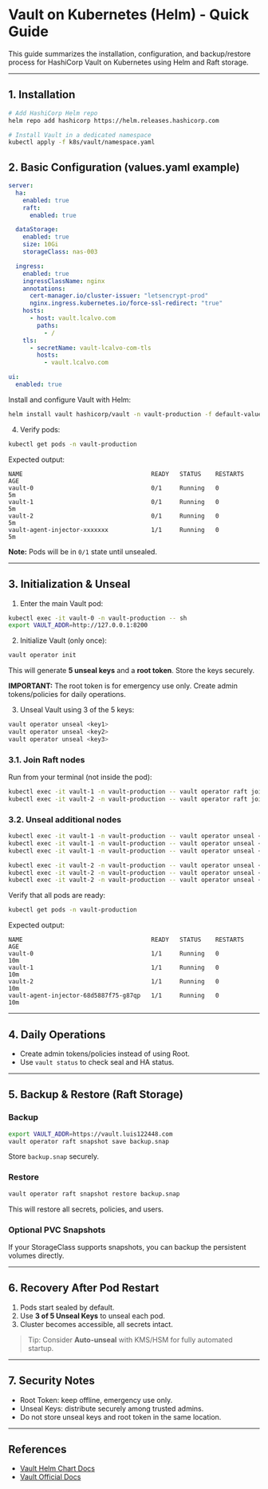 # Vault on Kubernetes (Helm) - Quick Guide

This guide summarizes the installation, configuration, and backup/restore process for HashiCorp Vault on Kubernetes using Helm and Raft storage.

---

## 1. Installation

```bash
# Add HashiCorp Helm repo
helm repo add hashicorp https://helm.releases.hashicorp.com

# Install Vault in a dedicated namespace
kubectl apply -f k8s/vault/namespace.yaml
```

## 2. Basic Configuration (values.yaml example)

```yaml
server:
  ha:
    enabled: true
    raft:
      enabled: true

  dataStorage:
    enabled: true
    size: 10Gi
    storageClass: nas-003

  ingress:
    enabled: true
    ingressClassName: nginx
    annotations:
      cert-manager.io/cluster-issuer: "letsencrypt-prod"
      nginx.ingress.kubernetes.io/force-ssl-redirect: "true"
    hosts:
      - host: vault.lcalvo.com
        paths:
          - /
    tls:
      - secretName: vault-lcalvo-com-tls
        hosts:
          - vault.lcalvo.com

ui:
  enabled: true
```

Install and configure Vault with Helm:

```bash
helm install vault hashicorp/vault -n vault-production -f default-values.yaml
```

4. Verify pods:

```bash
kubectl get pods -n vault-production
```

Expected output:

```
NAME                                    READY   STATUS    RESTARTS   AGE
vault-0                                 0/1     Running   0          5m
vault-1                                 0/1     Running   0          5m
vault-2                                 0/1     Running   0          5m
vault-agent-injector-xxxxxxx            1/1     Running   0          5m
```

**Note:** Pods will be in `0/1` state until unsealed.

---

## 3. Initialization & Unseal

1. Enter the main Vault pod:

```bash
kubectl exec -it vault-0 -n vault-production -- sh
export VAULT_ADDR=http://127.0.0.1:8200
```

2. Initialize Vault (only once):

```bash
vault operator init
```

This will generate **5 unseal keys** and a **root token**. Store the keys securely.

**IMPORTANT:** The root token is for emergency use only. Create admin tokens/policies for daily operations.

3. Unseal Vault using 3 of the 5 keys:

```bash
vault operator unseal <key1>
vault operator unseal <key2>
vault operator unseal <key3>
```

### 3.1. Join Raft nodes

Run from your terminal (not inside the pod):

```bash
kubectl exec -it vault-1 -n vault-production -- vault operator raft join http://vault-0.vault-internal:8200
kubectl exec -it vault-2 -n vault-production -- vault operator raft join http://vault-0.vault-internal:8200
```

### 3.2. Unseal additional nodes

```bash
kubectl exec -it vault-1 -n vault-production -- vault operator unseal <key1>
kubectl exec -it vault-1 -n vault-production -- vault operator unseal <key2>
kubectl exec -it vault-1 -n vault-production -- vault operator unseal <key3>

kubectl exec -it vault-2 -n vault-production -- vault operator unseal <key1>
kubectl exec -it vault-2 -n vault-production -- vault operator unseal <key2>
kubectl exec -it vault-2 -n vault-production -- vault operator unseal <key3>
```

Verify that all pods are ready:

```bash
kubectl get pods -n vault-production
```

Expected output:

```
NAME                                    READY   STATUS    RESTARTS   AGE
vault-0                                 1/1     Running   0          10m
vault-1                                 1/1     Running   0          10m
vault-2                                 1/1     Running   0          10m
vault-agent-injector-68d5887f75-g87qp   1/1     Running   0          10m
```

---

## 4. Daily Operations

* Create admin tokens/policies instead of using Root.
* Use `vault status` to check seal and HA status.

---

## 5. Backup & Restore (Raft Storage)

### Backup

```bash
export VAULT_ADDR=https://vault.luis122448.com
vault operator raft snapshot save backup.snap
```

Store `backup.snap` securely.

### Restore

```bash
vault operator raft snapshot restore backup.snap
```

This will restore all secrets, policies, and users.

### Optional PVC Snapshots

If your StorageClass supports snapshots, you can backup the persistent volumes directly.

---

## 6. Recovery After Pod Restart

1. Pods start sealed by default.
2. Use **3 of 5 Unseal Keys** to unseal each pod.
3. Cluster becomes accessible, all secrets intact.

> Tip: Consider **Auto-unseal** with KMS/HSM for fully automated startup.

---

## 7. Security Notes

* Root Token: keep offline, emergency use only.
* Unseal Keys: distribute securely among trusted admins.
* Do not store unseal keys and root token in the same location.

---

## References

* [Vault Helm Chart Docs](https://github.com/hashicorp/vault-helm)
* [Vault Official Docs](https://developer.hashicorp.com/vault/docs)
